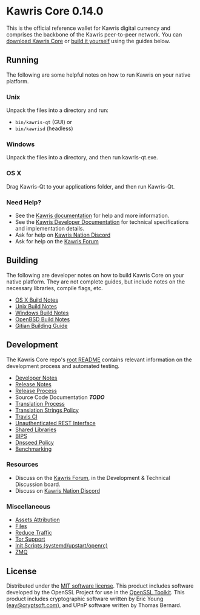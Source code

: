 Kawris Core 0.14.0
=====================

This is the official reference wallet for Kawris digital currency and comprises the backbone of the Kawris peer-to-peer network. You can [download Kawris Core](https://www.kawris.org/downloads/) or [build it yourself](#building) using the guides below.

Running
---------------------
The following are some helpful notes on how to run Kawris on your native platform.

### Unix

Unpack the files into a directory and run:

- `bin/kawris-qt` (GUI) or
- `bin/kawrisd` (headless)

### Windows

Unpack the files into a directory, and then run kawris-qt.exe.

### OS X

Drag Kawris-Qt to your applications folder, and then run Kawris-Qt.

### Need Help?

* See the [Kawris documentation](https://docs.kawris.org)
for help and more information.
* See the [Kawris Developer Documentation](https://kawris-docs.github.io/) 
for technical specifications and implementation details.
* Ask for help on [Kawris Nation Discord](http://kawrischat.org)
* Ask for help on the [Kawris Forum](https://kawris.org/forum)

Building
---------------------
The following are developer notes on how to build Kawris Core on your native platform. They are not complete guides, but include notes on the necessary libraries, compile flags, etc.

- [OS X Build Notes](build-osx.md)
- [Unix Build Notes](build-unix.md)
- [Windows Build Notes](build-windows.md)
- [OpenBSD Build Notes](build-openbsd.md)
- [Gitian Building Guide](gitian-building.md)

Development
---------------------
The Kawris Core repo's [root README](/README.md) contains relevant information on the development process and automated testing.

- [Developer Notes](developer-notes.md)
- [Release Notes](release-notes.md)
- [Release Process](release-process.md)
- Source Code Documentation ***TODO***
- [Translation Process](translation_process.md)
- [Translation Strings Policy](translation_strings_policy.md)
- [Travis CI](travis-ci.md)
- [Unauthenticated REST Interface](REST-interface.md)
- [Shared Libraries](shared-libraries.md)
- [BIPS](bips.md)
- [Dnsseed Policy](dnsseed-policy.md)
- [Benchmarking](benchmarking.md)

### Resources
* Discuss on the [Kawris Forum](https://kawris.org/forum), in the Development & Technical Discussion board.
* Discuss on [Kawris Nation Discord](http://kawrischat.org)

### Miscellaneous
- [Assets Attribution](assets-attribution.md)
- [Files](files.md)
- [Reduce Traffic](reduce-traffic.md)
- [Tor Support](tor.md)
- [Init Scripts (systemd/upstart/openrc)](init.md)
- [ZMQ](zmq.md)

License
---------------------
Distributed under the [MIT software license](/COPYING).
This product includes software developed by the OpenSSL Project for use in the [OpenSSL Toolkit](https://www.openssl.org/). This product includes
cryptographic software written by Eric Young ([eay@cryptsoft.com](mailto:eay@cryptsoft.com)), and UPnP software written by Thomas Bernard.
